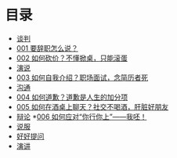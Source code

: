 # 目录

* [谈判]()
 * [001 要辞职怎么说？](001-ci-zhi.md)
 * [002 如何砍价？不懂掀桌，只能滚蛋](002-kan-jia.md)
* [演说]()
 * [003 如何自我介绍？职场面试，念简历者死](003-zi-wo-jie-shao.md)
* [沟通]()
 * [004 如何道歉？道歉是人生的加分项](004-dao-qian.md)
 * [005 如何在酒桌上聊天？社交不喝酒，肝脏好朋友](005-jiu-zhuo-liao-tian.md)
* [辩论]()
 *[006 如何应对“你行你上”——我呸！](006-ni-xing-nishang.md)
* [说服]()
* [好好提问]()
* [演讲]()
